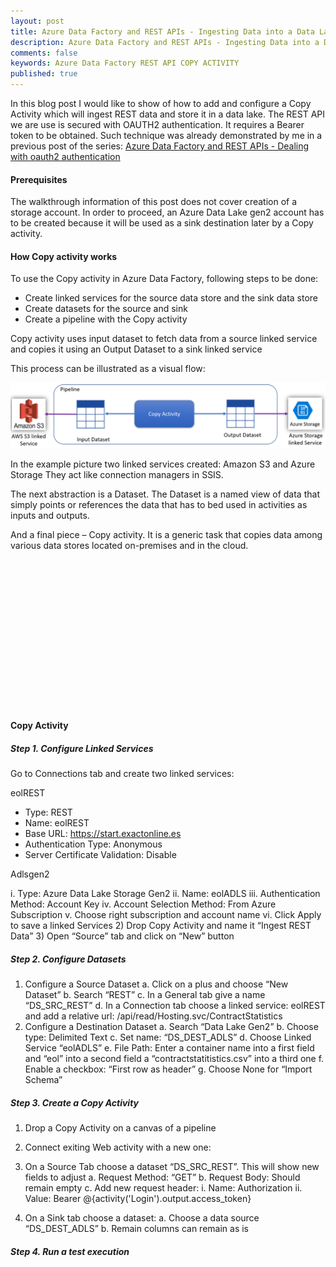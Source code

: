 ```yaml
---
layout: post
title: Azure Data Factory and REST APIs - Ingesting Data into a Data Lake
description: Azure Data Factory and REST APIs - Ingesting Data into a Data Lake
comments: false
keywords: Azure Data Factory REST API COPY ACTIVITY
published: true 
---
```


In this blog post I would like to show of how to add and configure a Copy Activity which will ingest REST data and store it in a data lake. 
The REST API we are use is secured with OAUTH2 authentication. It requires a Bearer token to be obtained. Such technique was already demonstrated by me in a previous post of the series: <a href='/2019/adfv2-rest-api-part1-oauth2'>Azure Data Factory and REST APIs - Dealing with oauth2 authentication</a>

#### Prerequisites

The walkthrough information of this post does not cover creation of a storage account. In order to proceed, an Azure Data Lake gen2 account has to be created because it will be used as a sink destination later by a Copy activity.

#### How Copy activity works

To use the Copy activity in Azure Data Factory, following steps to be done:
 -	Create linked services for the source data store and the sink data store
 -	Create datasets for the source and sink
 -	Create a pipeline with the Copy activity

Copy activity uses input dataset to fetch data from a source linked service and copies it using an Output Dataset to a sink linked service

This process can be illustrated as a visual flow:
 
<img src="/assets/images/posts/adf-rest-p2/copy_activity_example.png" alt="Step 0" />


In the example picture two linked services created: Amazon S3 and Azure Storage
They act like connection managers in SSIS.

The next abstraction is a Dataset. The Dataset is a named view of data that simply points or references the data that has to bed used in activities as inputs and outputs.

And a final piece – Copy activity. It is a generic task that copies data among various data stores located on-premises and in the cloud.







<br />
<br /><br /><br /><br /><br /><br /><br /><br /><br /><br /><br /><br /><br />


#### Copy Activity

##### Step 1. Configure Linked Services

Go to Connections tab and create two linked services:

eolREST

   -	Type: REST
   - Name: eolREST
   - Base URL: https://start.exactonline.es
   - Authentication Type: Anonymous
  - Server Certificate Validation: Disable

Adlsgen2

i.	Type: Azure Data Lake Storage Gen2
ii.	Name: eolADLS
iii.	Authentication Method: Account Key
iv.	Account Selection Method: From Azure Subscription
v.	Choose right subscription and account name
vi.	Click Apply to save a linked Services
2)	Drop Copy Activity and name it “Ingest REST Data”
3)	Open “Source” tab and click on “New” button

##### Step 2. Configure Datasets

1)	Configure a Source Dataset
a.	Click on a plus and choose “New Dataset”
b.	Search “REST”
c.	In a General tab give a name “DS_SRC_REST”
d.	In a Connection tab choose a linked service: eolREST and add a relative url: /api/read/Hosting.svc/ContractStatistics
2)	Configure a Destination Dataset
a.	Search “Data Lake Gen2”
b.	Choose type: Delimited Text
c.	Set name: “DS_DEST_ADLS”
d.	Choose Linked Service “eolADLS”
e.	File Path: Enter a container name into a first field and “eol” into a second field a “contractstatitistics.csv” into a third one
f.	Enable a checkbox: “First row as header”
g.	Choose None for “Import Schema”

##### Step 3. Create a Copy Activity
1)	Drop a Copy Activity on a canvas of a pipeline
2)	Connect exiting Web activity with a new one:
 
3)	On a Source Tab choose a dataset “DS_SRC_REST”. This will show new fields to adjust
a.	Request Method: “GET”
b.	Request Body: Should remain empty
c.	Add new request header:
i.	Name: Authorization
ii.	Value: Bearer @{activity('Login').output.access_token} 
4)	On a Sink tab choose a dataset:
a.	Choose a data source “DS_DEST_ADLS”
b.	Remain columns can remain as is

##### Step 4. Run a test execution
